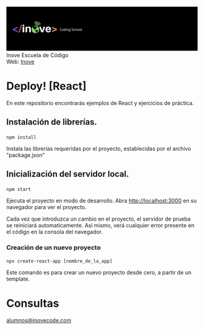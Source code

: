 ![Inove banner](./inove.jpg)
Inove Escuela de Código\
Web: [Inove](http://inovecode.com)

# Deploy! [React]
En este repositorio encontrarás ejemplos de React y ejercicios de práctica.


## Instalación de librerías.
`npm install`

Instala las librerías requeridas por el proyecto, establecidas por el archivo "package.json"


## Inicialización del servidor local.
`npm start`

Ejecuta el proyecto en modo de desarrollo.
Abra [http://localhost:3000](http://localhost:3000) en su navegador para ver el proyecto.

Cada vez que introduzca un cambio en el proyecto, el servidor de prueba se reiniciará automaticamente.
Así mismo, verá cualquier error presente en el código en la consola del navegador.

### Creación de un nuevo proyecto

`npx create-react-app [nombre_de_la_app]`

Este comando es para crear un nuevo proyecto desde cero, a partir de un template.

# Consultas
alumnos@inovecode.com